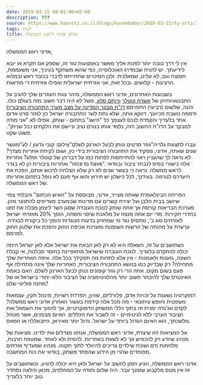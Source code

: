 ```yaml
---
date: 2019-03-15 08:01:00+02:00
description: ???
source: https://www.haaretz.co.il/blogs/karenhaber/2019-03-15/ty-article/0000017f-f896-d318-afff-fbf72dd80000
tags: דעות
title: מכתב פתוח לראש הממשלה
---
```


אדוני ראש הממשלה, 

אין לי דרך טובה יותר לפנות אליך מאשר באמצעות טור זה, שספק אם תקרא או יובא לידיעתך. יש להניח שבמדרג האוכלוסייה, כפי שהוא משתקף בעיניך, אני משעממת, חמוצה וגם, לא עלינו, שמאלנית. ולכן הסיכויים שתתייחס לדברי בכובד ראש ובמלוא הרצינות - קלושים. ובכל זאת, אני אזרחית ישראלית ואפילו אזרחית די מודאגת. 

בשבועות האחרונים, אדוני ראש הממשלה, מיהר צוות העוזרים שלך להגיב על התבטאויותיהן של [אשרת קוטלר](/opinions/editorial-articles/2019-02-18/ty-article-opinion/.premium/0000017f-f8b4-d2d5-a9ff-f8bc055d0000) [ורותם סלע](/opinions/2019-03-14/ty-article-opinion/.premium/0000017f-e631-df5f-a17f-ffff464c0000), משל לא היה דבר חשוב מזה בעולם כולו. והנה, שלשום (רביעי) התפרסם [דו"ח מבקר המדינה על מצב מערך התחבורה הציבורית](https://www.themarker.com/dynamo/cars/2019-03-13/ty-article/0000017f-df9c-d3a5-af7f-ffbeb1cb0000) ודממה נושבת מכיוונך. דווקא אתה, שלא נתת לשר התחבורה ישראל כץ לגזור סרט אדום אחד בלעדיך והקפדת לנכס לעצמך כל "הישג" בתחום - שותק. אפילו לא "אני מודה למבקר על הדו"ח החשוב הזה, נלמד אותו בטרם נגיב וניישם את הלקחים ככל שניתן". פשוט שקט. 

 עברו לתצוגת גלריה"גוזר סרטים ונותן לבעל הארנק לשלם"צילום: קובי גדעון / לע"מעשר שנים שאתה, אדוני, מפקיד את התחבורה הציבורית בידי כץ, ושום לקיחת אחריות מצדך? לא נראה לך שהעניין ראוי להתייחסות לפחות כמו על דבריהן של קוטלר וסלע? אחריות ואחריות ציבורית הן לא בגדר "nice to have". אלה כישורי בסיס לנבחר ציבור ובוודאי לראש ממשלה. נראה כי בעשר שנים לא רק שלא הצלחת לרכוש אותם, הפכת את היעדרם לנורמה. בעידנך, לכל כישלון יש תירוץ והוא אף פעם לא נופל בתחום אחריותו של ראש הממשלה. 

הפריחה הבינלאומית שאתה מצייר, אדוני, מבוססת על "האיש הכתום" והבלתי צפוי שיושב בבית הלבן ועל יצירת קשרים עם מדינות שבמערב מעדיפים להתנער מהן. מערכת הבריאות קורסת אך אתה שותק לנוכח העובדה שסגן השר ליצמן מבלה את זמנו בחדרי חקירות. מדי יום אתה מנצח על מלאכת שיסוי והסתה, הופך 20% מאזרחי ישראל לאזרחים סוג ב', מתסיס נגד מי שמחזיק בדעות מנוגדות והופך כל ביקורת לבגידה. ערערת על מהותה של הרשות השופטת ומערכת אכיפת החוק והפכת את שלטון החוק למרמס. 

כשחושבים על זה, השאלה היא לא רק לאן הבאת את ישראל אלא לאן ישראל היתה יכולה להתקדם בלעדיך. לנוכח העובדה שישראל מתאפיינת בחוסר סבלנות, אי קבלת השונה, גזענות ולאומנות - אין אלא לתהות מה תפקידך בכל אלה. איפה האחריות שלך מתחילה? רק שבדיוק כמו בנושא התחבורה הציבורית, האחריות שלך אינה מתחילה אף פעם בשום מקום. אתה הרי רק גוזר קופונים ונותן לבעל הארנק לשלם. האם באמת האינטרס שלך להיבחר חשוב יותר מהלגיטימציה של הציבור הלא-יהודי בישראל או של מחנה פוליטי שלם? 

דמוקרטיה נשענת על זכויות אדם, פלורליזם, שוויון, הפרדת רשויות, מינהל תקין, עצמאות משפטית וחופש עיתונאי - מה מכל אלה קידמת בעשור האחרון אדוני ראש ממשלה? לקדם אג'נדה ימנית זה בתוך כללי המשחק הדמוקרטיים, אך להפוך את השמאל ואת הציבור הערבי ללא לגיטימיים - זה לשבור את הכללים. האיום מבפנים, אשר מנוהל מלשכתך, הוא האיום הגדול ביותר על ישראל. גדול יותר מאיראן, חיזבאללה או חמאס. 

אל המציאות הזו שיצרת, אדוני ראש הממשלה, אנחנו מגדלים את ילדינו. מציאות של מנהיג שיודע רק להכפיש אך לא לשאת באחריות. להסית ולא לאחד. שמטפח חרבות, מלחמות ודם ושוכח שילדים צריכים להיוולד לתוך תקווה. מנהיג שמעדיף אזרחים מפוחדים שהרי מן הידוע שהפחד משתק, בוודאי את כוח המחשבה. 

אדוני ראש הממשלה, הגיע הזמן לחשוב על ישראל ולאן היא יכולה להגיע. וכשחושבים על זה אין מנוס מלקבוע שזמנך עבר. היה שלום ותודה על המחלפים, מכאן והלאה נסתדר טוב יותר בלעדיך.
